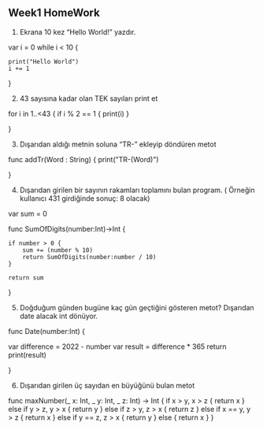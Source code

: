 ## Week1 HomeWork

1)	Ekrana 10 kez “Hello World!” yazdır.

var i = 0
while i < 10 {
    
    print("Hello World")
    i += 1
}

2)	43 sayısına kadar olan TEK sayıları print et

for i in 1..<43 {
    if i % 2 == 1 {
        print(i)
    }
    
 
}

3)	Dışarıdan aldığı metnin soluna “TR-” ekleyip döndüren metot

func addTr(Word : String) {
     print("TR-\(Word)")
    
}

4)	Dışarıdan girilen bir sayının rakamları toplamını bulan program.  ( Örneğin kullanıcı 431 girdiğinde sonuç: 8 olacak)

var sum = 0

func SumOfDigits(number:Int)->Int {
    
    if number > 0 {
        sum += (number % 10)
        return SumOfDigits(number:number / 10)
    }

    return sum
}

5)	 Doğduğum günden bugüne kaç gün geçtiğini gösteren metot? Dışarıdan date alacak int dönüyor. 

func Date(number:Int) {
    
 var difference = 2022 - number
 var result = difference * 365
    return print(result)


}

6)	Dışarıdan girilen üç sayıdan en büyüğünü bulan metot

func maxNumber(_ x: Int, _ y: Int, _ z: Int) -> Int {
    if x > y, x > z
    {
        return x
    }
    else if y > z, y > x
    {
        return y
    }
    else if z > y, z > x
    {
        return z
    }
    else if x == y, y > z
    {
        return x
    }
    else if y == z, z > x
    {
        return y
    }
    else
    {
        return x
    }
}
